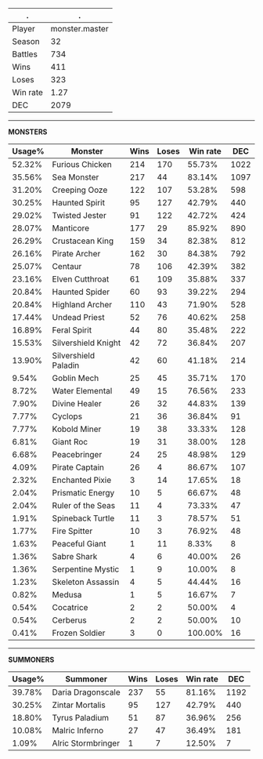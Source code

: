 .|.
|-|-
Player|monster.master
Season|32
Battles|734
Wins|411
Loses|323
Win rate|1.27
DEC|2079

---
**MONSTERS**

Usage%|Monster|Wins|Loses|Win rate|DEC|
-|-|-|-|-|-|
52.32%|Furious Chicken|214|170|55.73%|1022|
35.56%|Sea Monster|217|44|83.14%|1097|
31.20%|Creeping Ooze|122|107|53.28%|598|
30.25%|Haunted Spirit|95|127|42.79%|440|
29.02%|Twisted Jester|91|122|42.72%|424|
28.07%|Manticore|177|29|85.92%|890|
26.29%|Crustacean King|159|34|82.38%|812|
26.16%|Pirate Archer|162|30|84.38%|792|
25.07%|Centaur|78|106|42.39%|382|
23.16%|Elven Cutthroat|61|109|35.88%|337|
20.84%|Haunted Spider|60|93|39.22%|294|
20.84%|Highland Archer|110|43|71.90%|528|
17.44%|Undead Priest|52|76|40.62%|258|
16.89%|Feral Spirit|44|80|35.48%|222|
15.53%|Silvershield Knight|42|72|36.84%|207|
13.90%|Silvershield Paladin|42|60|41.18%|214|
9.54%|Goblin Mech|25|45|35.71%|170|
8.72%|Water Elemental|49|15|76.56%|233|
7.90%|Divine Healer|26|32|44.83%|139|
7.77%|Cyclops|21|36|36.84%|91|
7.77%|Kobold Miner|19|38|33.33%|128|
6.81%|Giant Roc|19|31|38.00%|128|
6.68%|Peacebringer|24|25|48.98%|129|
4.09%|Pirate Captain|26|4|86.67%|107|
2.32%|Enchanted Pixie|3|14|17.65%|18|
2.04%|Prismatic Energy|10|5|66.67%|48|
2.04%|Ruler of the Seas|11|4|73.33%|47|
1.91%|Spineback Turtle|11|3|78.57%|51|
1.77%|Fire Spitter|10|3|76.92%|48|
1.63%|Peaceful Giant|1|11|8.33%|8|
1.36%|Sabre Shark|4|6|40.00%|26|
1.36%|Serpentine Mystic|1|9|10.00%|8|
1.23%|Skeleton Assassin|4|5|44.44%|16|
0.82%|Medusa|1|5|16.67%|7|
0.54%|Cocatrice|2|2|50.00%|4|
0.54%|Cerberus|2|2|50.00%|10|
0.41%|Frozen Soldier|3|0|100.00%|16|

---
**SUMMONERS**

Usage%|Summoner|Wins|Loses|Win rate|DEC|
-|-|-|-|-|-|
39.78%|Daria Dragonscale|237|55|81.16%|1192|
30.25%|Zintar Mortalis|95|127|42.79%|440|
18.80%|Tyrus Paladium|51|87|36.96%|256|
10.08%|Malric Inferno|27|47|36.49%|181|
1.09%|Alric Stormbringer|1|7|12.50%|7|
